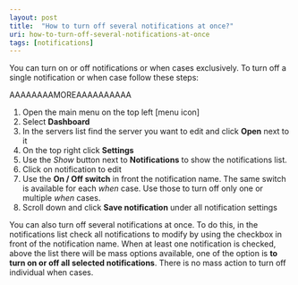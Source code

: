 ```yaml
---
layout: post
title:  "How to turn off several notifications at once?"
uri: how-to-turn-off-several-notifications-at-once
tags: [notifications]
---
```


You can turn on or off notifications or when cases exclusively. To turn off a single notification or when case follow these steps:

AAAAAAAAMOREAAAAAAAAAA

1.  Open the main menu on the top left \[menu icon\]
2.  Select **Dashboard**
3.  In the servers list find the server you want to edit and click **Open** next to it
4.  On the top right click **Settings**
5.  Use the _Show_ button next to **Notifications** to show the notifications list.
6.  Click on notification to edit
7.  Use the **On / Off switch** in front the notification name. The same switch is available for each _when_ case. Use those to turn off only one or multiple _when_ cases.
8.  Scroll down and click **Save notification** under all notification settings

You can also turn off several notifications at once. To do this, in the notifications list check all notifications to modify by using the checkbox in front of the notification name. When at least one notification is checked, above the list there will be mass options available, one of the option is **to turn on or off all selected notifications**. There is no mass action to turn off individual when cases.